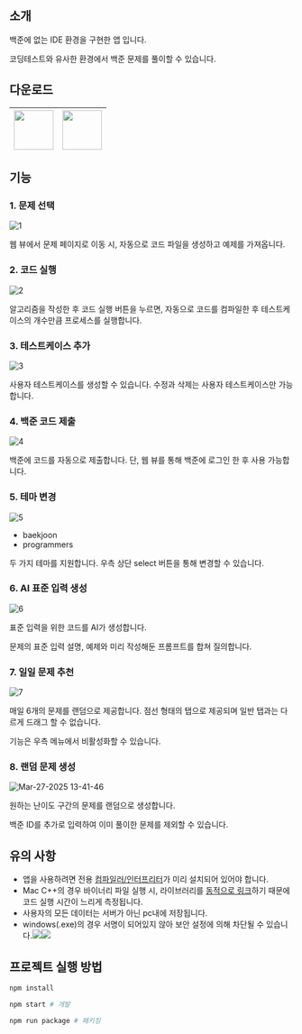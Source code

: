 ## 소개

백준에 없는 IDE 환경을 구현한 앱 입니다.

코딩테스트와 유사한 환경에서 백준 문제를 풀이할 수 있습니다.

## 다운로드

|<a href="https://github.com/junghyunbak/boj-ide/releases/download/1.19.29/BOJ-IDE-1.19.29.dmg"><img width="70px" src="https://github.com/user-attachments/assets/b3d81a17-25cd-4862-8a4b-baacb233a3ea"/></a>|<a href="https://github.com/junghyunbak/boj-ide/releases/download/1.19.29/BOJ-IDE-setup-1.19.29.exe"><img width="70px" src="https://github.com/user-attachments/assets/31a67d43-efe4-43ba-88f1-d9288a067139"/></a>|
|-|-|

## 기능
### 1. 문제 선택

![1](https://github.com/user-attachments/assets/ad078657-b8d4-4cfa-b3a2-e4b330a07f1e)

웹 뷰에서 문제 페이지로 이동 시, 자동으로 코드 파일을 생성하고 예제를 가져옵니다.

### 2. 코드 실행

![2](https://github.com/user-attachments/assets/4f20058d-e0cf-4036-a2ba-8ca3c92856c4)

알고리즘을 작성한 후 코드 실행 버튼을 누르면, 자동으로 코드를 컴파일한 후 테스트케이스의 개수만큼 프로세스를 실행합니다.

### 3. 테스트케이스 추가

![3](https://github.com/user-attachments/assets/b4f061b7-36e3-4752-8831-29d2a2dcdc46)

사용자 테스트케이스를 생성할 수 있습니다. 수정과 삭제는 사용자 테스트케이스만 가능합니다.

### 4. 백준 코드 제출

![4](https://github.com/user-attachments/assets/126b81ca-1ac6-4d5b-a1ab-5d18069b188c)

백준에 코드를 자동으로 제출합니다. 단, 웹 뷰를 통해 백준에 로그인 한 후 사용 가능합니다.

### 5. 테마 변경

![5](https://github.com/user-attachments/assets/481d58d3-33e7-477c-b339-82ab2685d85c)

- baekjoon
- programmers

두 가지 테마를 지원합니다. 우측 상단 select 버튼을 통해 변경할 수 있습니다.

### 6. AI 표준 입력 생성

![6](https://github.com/user-attachments/assets/6eabddbe-40db-4746-8f0f-697c76b2bd4a)

표준 입력을 위한 코드를 AI가 생성합니다.

문제의 표준 입력 설명, 예제와 미리 작성해둔 프롬프트를 합쳐 질의합니다.

### 7. 일일 문제 추천

![7](https://github.com/user-attachments/assets/ae5c8e70-899d-475f-a59a-1bd275982726)

매일 6개의 문제를 랜덤으로 제공합니다. 점선 형태의 탭으로 제공되며 일반 탭과는 다르게 드래그 할 수 없습니다.

기능은 우측 메뉴에서 비활성화할 수 있습니다.

### 8. 랜덤 문제 생성

![Mar-27-2025 13-41-46](https://github.com/user-attachments/assets/b7feae03-0dbe-4c30-ac41-58f480920a9d)

원하는 난이도 구간의 문제를 랜덤으로 생성합니다.

백준 ID를 추가로 입력하여 이미 풀이한 문제를 제외할 수 있습니다.

## 유의 사항

* 앱을 사용하려면 전용 [컴파일러/인터프리터](https://boj-ide.gitbook.io/boj-ide-docs/note/cli)가 미리 설치되어 있어야 합니다.
* Mac C++의 경우 바이너리 파일 실행 시, 라이브러리를 [동적으로 링크](https://boj-ide.gitbook.io/boj-ide-docs/note/language#c)하기 때문에 코드 실행 시간이 느리게 측정됩니다.
* 사용자의 모든 데이터는 서버가 아닌 pc내에 저장됩니다.
* windows(.exe)의 경우 서명이 되어있지 않아 보안 설정에 의해 차단될 수 있습니다.<img src="https://github.com/user-attachments/assets/842c6fd3-9c1e-4dc2-8df3-0c4408164205"/><img src="https://github.com/user-attachments/assets/b8382fb1-47fa-4f9f-bcd7-e05c7fe5b12b"/>

## 프로젝트 실행 방법

```bash
npm install

npm start # 개발

npm run package # 패키징
```
